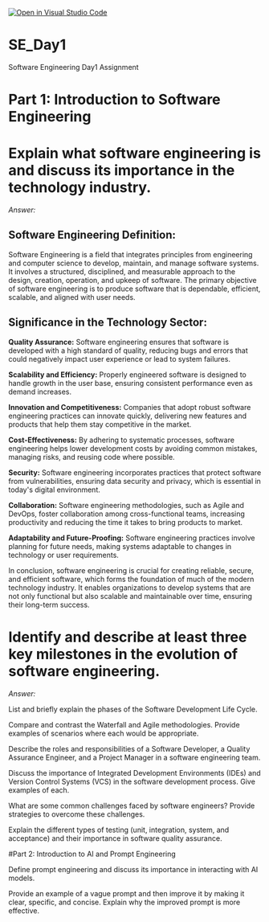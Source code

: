 [![Open in Visual Studio Code](https://classroom.github.com/assets/open-in-vscode-2e0aaae1b6195c2367325f4f02e2d04e9abb55f0b24a779b69b11b9e10269abc.svg)](https://classroom.github.com/online_ide?assignment_repo_id=15534845&assignment_repo_type=AssignmentRepo)
# SE_Day1
Software Engineering Day1 Assignment

# Part 1: Introduction to Software Engineering

# Explain what software engineering is and discuss its importance in the technology industry.
*Answer:*

## Software Engineering Definition: 
Software Engineering is a field that integrates principles from engineering and computer science to develop, maintain, and manage software systems. 
It involves a structured, disciplined, and measurable approach to the design, creation, operation, and upkeep of software. 
The primary objective of software engineering is to produce software that is dependable, efficient, scalable, and aligned with user needs.

## Significance in the Technology Sector:

**Quality Assurance:** Software engineering ensures that software is developed with a high standard of quality, 
reducing bugs and errors that could negatively impact user experience or lead to system failures.

**Scalability and Efficiency:** Properly engineered software is designed to handle growth in the user base, 
  ensuring consistent performance even as demand increases.

**Innovation and Competitiveness:** Companies that adopt robust software engineering practices can innovate quickly, 
delivering new features and products that help them stay competitive in the market.

**Cost-Effectiveness:** By adhering to systematic processes, software engineering helps lower development costs 
by avoiding common mistakes, managing risks, and reusing code where possible.

**Security:** Software engineering incorporates practices that protect software from vulnerabilities, 
ensuring data security and privacy, which is essential in today's digital environment.

**Collaboration:** Software engineering methodologies, such as Agile and DevOps, foster collaboration among cross-functional teams,
increasing productivity and reducing the time it takes to bring products to market.

**Adaptability and Future-Proofing:** Software engineering practices involve planning for future needs, 
making systems adaptable to changes in technology or user requirements.

In conclusion, software engineering is crucial for creating reliable, secure, and efficient software, 
which forms the foundation of much of the modern technology industry. 
It enables organizations to develop systems that are not only functional but also scalable and maintainable over time, ensuring their long-term success.




# Identify and describe at least three key milestones in the evolution of software engineering.
*Answer:*




List and briefly explain the phases of the Software Development Life Cycle.


Compare and contrast the Waterfall and Agile methodologies. Provide examples of scenarios where each would be appropriate.


Describe the roles and responsibilities of a Software Developer, a Quality Assurance Engineer, and a Project Manager in a software engineering team.


Discuss the importance of Integrated Development Environments (IDEs) and Version Control Systems (VCS) in the software development process. Give examples of each.


What are some common challenges faced by software engineers? Provide strategies to overcome these challenges.


Explain the different types of testing (unit, integration, system, and acceptance) and their importance in software quality assurance.


#Part 2: Introduction to AI and Prompt Engineering


Define prompt engineering and discuss its importance in interacting with AI models.


Provide an example of a vague prompt and then improve it by making it clear, specific, and concise. Explain why the improved prompt is more effective.
